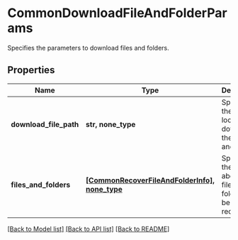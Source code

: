 # CommonDownloadFileAndFolderParams

Specifies the parameters to download files and folders.

## Properties
Name | Type | Description | Notes
------------ | ------------- | ------------- | -------------
**download_file_path** | **str, none_type** | Specifies the path location to download the files and folders. | [optional] 
**files_and_folders** | [**[CommonRecoverFileAndFolderInfo], none_type**](CommonRecoverFileAndFolderInfo.md) | Specifies the info about the files and folders to be recovered. | [optional] 

[[Back to Model list]](../README.md#documentation-for-models) [[Back to API list]](../README.md#documentation-for-api-endpoints) [[Back to README]](../README.md)


